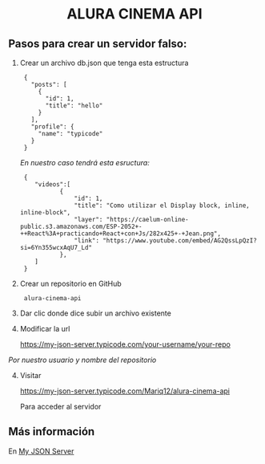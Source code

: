 # <p align="center">ALURA CINEMA API</p>
## Pasos para crear un servidor falso:
1. Crear un archivo db.json que tenga esta estructura

        {
          "posts": [
            {
              "id": 1,
              "title": "hello"
            }
          ],
          "profile": {
            "name": "typicode"
          }
        }

    *En nuestro caso tendrá esta esructura:*

        {
           "videos":[
                  {
                      "id": 1,
                      "title": "Como utilizar el Display block, inline, inline-block",
                      "layer": "https://caelum-online-public.s3.amazonaws.com/ESP-2052+-++React%3A+practicando+React+con+Js/282x425+-+Jean.png",
                      "link": "https://www.youtube.com/embed/AG2QssLpQzI?si=6Yn355wcxAqU7_Ld"
                  },
           ]
        }

3. Crear un repositorio en GitHub 

        alura-cinema-api
   
4. Dar clic donde dice subir un archivo existente
5. Modificar la url

    https://my-json-server.typicode.com/your-username/your-repo
     
  *Por nuestro usuario y nombre del repositorio*

4. Visitar

    https://my-json-server.typicode.com/Mariq12/alura-cinema-api
   
    Para acceder al servidor

## Más información
En [My JSON Server](https://my-json-server.typicode.com/)
